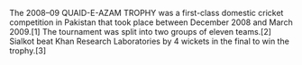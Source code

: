 The 2008–09 QUAID-E-AZAM TROPHY was a first-class domestic cricket competition in Pakistan that took place between December 2008 and March 2009.[1] The tournament was split into two groups of eleven teams.[2] Sialkot beat Khan Research Laboratories by 4 wickets in the final to win the trophy.[3]

